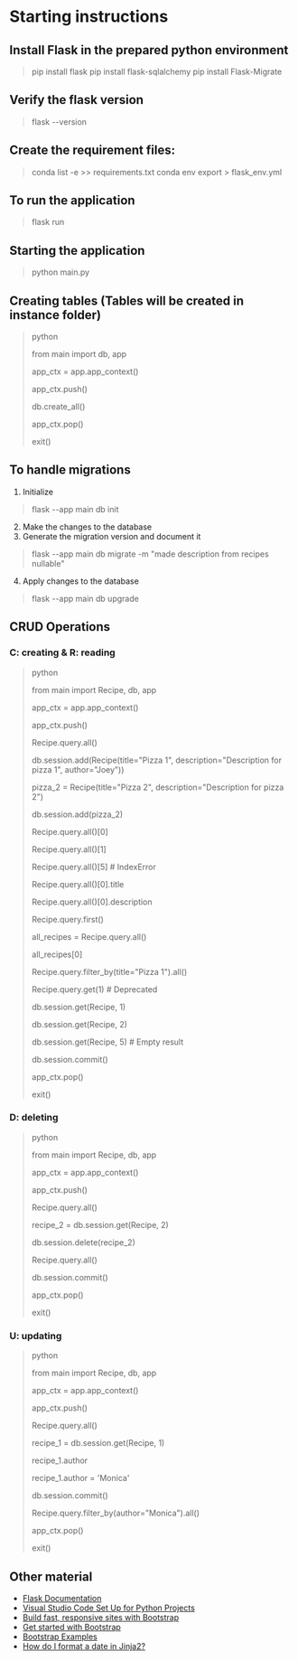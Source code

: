 # Starting instructions

## Install Flask in the prepared python environment
> pip install flask
> pip install flask-sqlalchemy
> pip install Flask-Migrate

## Verify the flask version
> flask --version

## Create the requirement files:
> conda list -e >> requirements.txt
> conda env export > flask_env.yml

## To run the application
> flask run

## Starting the application
> python main.py

## Creating tables (Tables will be created in instance folder)
> python
>
> from main import db, app
>
> app_ctx = app.app_context()
>
> app_ctx.push()
>
> db.create_all()
>
> app_ctx.pop()
>
> exit()

## To handle migrations
1. Initialize
> flask --app main db init
2. Make the changes to the database
3. Generate the migration version and document it
> flask --app main db migrate -m "made description from recipes nullable" 
4. Apply changes to the database
> flask --app main db upgrade

## CRUD Operations
### C: creating & R: reading
> python
>
> from main import Recipe, db, app
>
> app_ctx = app.app_context()
>
> app_ctx.push()
>
> Recipe.query.all()
>
> db.session.add(Recipe(title="Pizza 1", description="Description for pizza 1", author="Joey"))
>
> pizza_2 = Recipe(title="Pizza 2", description="Description for pizza 2")
>
> db.session.add(pizza_2)
>
> Recipe.query.all()[0]
>
> Recipe.query.all()[1]
>
> Recipe.query.all()[5]  # IndexError
>
> Recipe.query.all()[0].title
>
> Recipe.query.all()[0].description
>
> Recipe.query.first()
>
> all_recipes = Recipe.query.all()
>
> all_recipes[0]
>
> Recipe.query.filter_by(title="Pizza 1").all()
>
> Recipe.query.get(1)  # Deprecated
>
> db.session.get(Recipe, 1)
>
> db.session.get(Recipe, 2) 
>
> db.session.get(Recipe, 5)  # Empty result
>
> db.session.commit()
>
> app_ctx.pop()
>
> exit()

### D: deleting
> python
>
> from main import Recipe, db, app
>
> app_ctx = app.app_context()
>
> app_ctx.push()
>
> Recipe.query.all()
>
> recipe_2 = db.session.get(Recipe, 2) 
>
> db.session.delete(recipe_2)
>
> Recipe.query.all()
>
> db.session.commit()
>
> app_ctx.pop()
>
> exit()


### U: updating
> python
>
> from main import Recipe, db, app
>
> app_ctx = app.app_context()
>
> app_ctx.push()
>
> Recipe.query.all()
>
> recipe_1 = db.session.get(Recipe, 1) 
>
> recipe_1.author
> 
> recipe_1.author = 'Monica' 
>
> db.session.commit()
>
> Recipe.query.filter_by(author="Monica").all()
>
> app_ctx.pop()
>
> exit()

## Other material
- [Flask Documentation](https://flask.palletsprojects.com/en/2.3.x/)
- [Visual Studio Code Set Up for Python Projects](https://codefinity.com/blog/Visual-Studio-Code-Set-Up-for-Python-Projects)
- [Build fast, responsive sites with Bootstrap](https://getbootstrap.com/)
- [Get started with Bootstrap](https://getbootstrap.com/docs/5.3/getting-started/introduction/#quick-start)
- [Bootstrap Examples](https://getbootstrap.com/docs/5.3/examples/)
- [How do I format a date in Jinja2?](https://stackoverflow.com/questions/4830535/how-do-i-format-a-date-in-jinja2)
